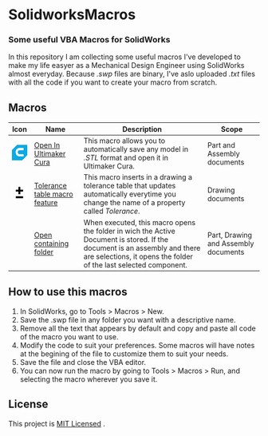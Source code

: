 # SolidworksMacros
### Some useful VBA Macros for SolidWorks
In this repository I am collecting some useful macros I've developed to make my life easyer as a Mechanical Design Engineer using SolidWorks almost everyday.
Because _.swp_ files are binary, I've aslo uploaded _.txt_ files with all the code if you want to create your macro from scratch.

## Macros
| Icon | Name | Description | Scope |
| --- | --- | --- | --- |
| ![Ultimaker Cura logo](Open%20In%20Ultimaker%20Cura/cura_logo.bmp) | [Open In Ultimaker Cura](Open%20In%20Ultimaker%20Cura/OpenInCura.txt) | This macro allows you to automatically save any model in _.STL_ format and open it in Ultimaker Cura. | Part and Assembly documents |
| ![Tolerance table icon](ToleranceTableMacroFeature/icon-40x40-transparent.bmp) | [Tolerance table macro feature](ToleranceTableMacroFeature/ToleranceTableMacroFeature.txt) | This macro inserts in a drawing a tolerance table that updates automatically everytime you change the name of a property called _Tolerance_. | Drawing documents |
|  | [Open containing folder](OpenContainingFolder/OpenContainingFolder.txt) | When executed, this macro opens the folder in wich the Active Document is stored. If the document is an assembly and there are selections, it opens the folder of the last selected component. | Part, Drawing and Assembly documents |

## How to use this macros
1. In SolidWorks, go to Tools > Macros > New.
2. Save the .swp file in any folder you want with a descriptive name.
3. Remove all the text that appears by default and copy and paste all code of the macro you want to use.
4. Modify the code to suit your preferences. Some macros will have notes at the begining of the file to customize them to suit your needs.
5. Save the file and close the VBA editor.
6. You can now run the macro by going to Tools > Macros > Run, and selecting the macro wherever you save it.

## License
This project is [MIT Licensed](LICENSE) .
